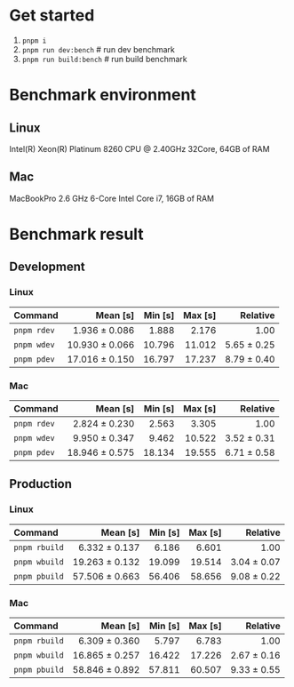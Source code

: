 # Get started
1. `pnpm i`
2. `pnpm run dev:bench` # run dev benchmark
3. `pnpm run build:bench` # run build benchmark






<!---benchStart-->
# Benchmark environment

## Linux
Intel(R) Xeon(R) Platinum 8260 CPU @ 2.40GHz 32Core, 64GB of RAM
## Mac
MacBookPro 2.6 GHz 6-Core Intel Core i7, 16GB of RAM

# Benchmark result

## Development 

### Linux 
| Command | Mean [s] | Min [s] | Max [s] | Relative |
|:---|---:|---:|---:|---:|
| `pnpm rdev` | 1.936 ± 0.086 | 1.888 | 2.176 | 1.00 |
| `pnpm wdev` | 10.930 ± 0.066 | 10.796 | 11.012 | 5.65 ± 0.25 |
| `pnpm pdev` | 17.016 ± 0.150 | 16.797 | 17.237 | 8.79 ± 0.40 |


### Mac
| Command | Mean [s] | Min [s] | Max [s] | Relative |
|:---|---:|---:|---:|---:|
| `pnpm rdev` | 2.824 ± 0.230 | 2.563 | 3.305 | 1.00 |
| `pnpm wdev` | 9.950 ± 0.347 | 9.462 | 10.522 | 3.52 ± 0.31 |
| `pnpm pdev` | 18.946 ± 0.575 | 18.134 | 19.555 | 6.71 ± 0.58 |


## Production

### Linux 
| Command | Mean [s] | Min [s] | Max [s] | Relative |
|:---|---:|---:|---:|---:|
| `pnpm rbuild` | 6.332 ± 0.137 | 6.186 | 6.601 | 1.00 |
| `pnpm wbuild` | 19.263 ± 0.132 | 19.099 | 19.514 | 3.04 ± 0.07 |
| `pnpm pbuild` | 57.506 ± 0.663 | 56.406 | 58.656 | 9.08 ± 0.22 |


### Mac
| Command | Mean [s] | Min [s] | Max [s] | Relative |
|:---|---:|---:|---:|---:|
| `pnpm rbuild` | 6.309 ± 0.360 | 5.797 | 6.783 | 1.00 |
| `pnpm wbuild` | 16.865 ± 0.257 | 16.422 | 17.226 | 2.67 ± 0.16 |
| `pnpm pbuild` | 58.846 ± 0.892 | 57.811 | 60.507 | 9.33 ± 0.55 |

<!---benchEnd-->
	
	
	
	
	
	